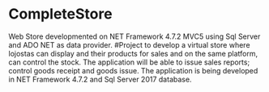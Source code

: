 # CompleteStore
Web Store developmented on NET Framework 4.7.2 MVC5 using Sql Server and ADO NET as data provider.
#Project to develop a virtual store where lojostas can display and their products for sales and
on the same platform, can control the stock. The application will be able to issue sales reports;
control goods receipt and goods issue. The application is being developed in NET Framework 4.7.2 and Sql Server 2017 database.
